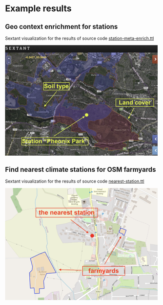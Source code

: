 # Example results

## Geo context enrichment for stations

Sextant visualization for the results of source code [station-meta-enrich.ttl](station-meta-enrich.ttl)

<img src="https://github.com/futaoo/LinkedGeoClimate/blob/main/imgs/sextant-less.png" alt="drawing" width="500"/>

## Find nearest climate stations for OSM farmyards

Sextant visualization for the results of source code [nearest-station.ttl](nearest-station.ttl)


<img src="https://github.com/futaoo/LinkedGeoClimate/blob/main/imgs/nearest-sta.png" alt="drawing" width="500"/>
